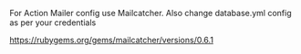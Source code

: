 
For Action Mailer config use Mailcatcher. Also change database.yml config as per your credentials

https://rubygems.org/gems/mailcatcher/versions/0.6.1
